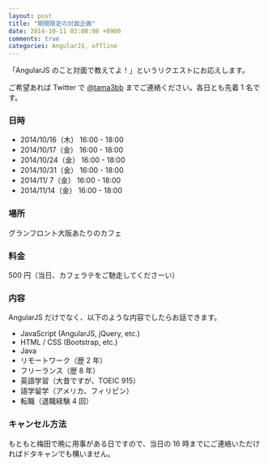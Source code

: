 ```yaml
---
layout: post
title: "期間限定の対面企画"
date: 2014-10-11 02:08:08 +0900
comments: true
categories: AngularJS, offline
---
```


「AngularJS のこと対面で教えてよ！」というリクエストにお応えします。

ご希望あれば Twitter で [@tama3bb](https://twitter.com/tama3bb) までご連絡ください。各日とも先着 1 名です。

<!-- more -->

### 日時

* 2014/10/16（木） 16:00 - 18:00
* 2014/10/17（金） 16:00 - 18:00
* 2014/10/24（金） 16:00 - 18:00
* 2014/10/31（金） 16:00 - 18:00
* 2014/11/ 7（金） 16:00 - 18:00
* 2014/11/14（金） 16:00 - 18:00

### 場所

グランフロント大阪あたりのカフェ

### 料金

500 円（当日、カフェラテをご馳走してくださーい）

### 内容

AngularJS だけでなく、以下のような内容でしたらお話できます。

* JavaScript (AngularJS, jQuery, etc.)
* HTML / CSS (Bootstrap, etc.)
* Java
* リモートワーク（歴 2 年）
* フリーランス（歴 8 年）
* 英語学習（大昔ですが、TOEIC 915）
* 語学留学（アメリカ、フィリピン）
* 転職（退職経験 4 回）

### キャンセル方法

もともと梅田で晩に用事がある日ですので、当日の 16 時までにご連絡いただければドタキャンでも構いません。
